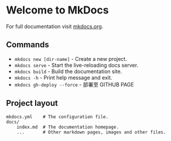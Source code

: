 # Welcome to MkDocs

For full documentation visit [mkdocs.org](https://www.mkdocs.org).

## Commands

* `mkdocs new [dir-name]` - Create a new project.
* `mkdocs serve` - Start the live-reloading docs server.
* `mkdocs build` - Build the documentation site.
* `mkdocs -h` - Print help message and exit.
* `mkdocs gh-deploy --force` - 部署至 GITHUB PAGE

## Project layout

    mkdocs.yml    # The configuration file.
    docs/
        index.md  # The documentation homepage.
        ...       # Other markdown pages, images and other files.
